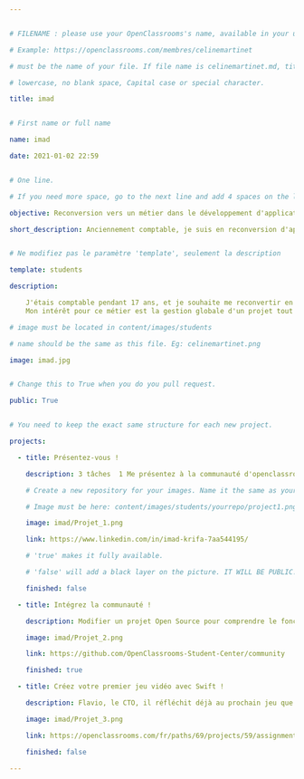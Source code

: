 ```yaml
---


# FILENAME : please use your OpenClassrooms's name, available in your url.

# Example: https://openclassrooms.com/membres/celinemartinet

# must be the name of your file. If file name is celinemartinet.md, title is celinemartinet.

# lowercase, no blank space, Capital case or special character.

title: imad


# First name or full name

name: imad

date: 2021-01-02 22:59


# One line.

# If you need more space, go to the next line and add 4 spaces on the left, as in 'description'.

objective: Reconversion vers un métier dans le développement d'applications

short_description: Anciennement comptable, je suis en reconversion d'applications iOS.


# Ne modifiez pas le paramètre 'template', seulement la description

template: students

description:

    J'étais comptable pendant 17 ans, et je souhaite me reconvertir en développeur d'applications iOS.
    Mon intérêt pour ce métier est la gestion globale d'un projet tout en étant freelance, à moyen terme.

# image must be located in content/images/students

# name should be the same as this file. Eg: celinemartinet.png

image: imad.jpg


# Change this to True when you do you pull request.

public: True


# You need to keep the exact same structure for each new project.

projects:

  - title: Présentez-vous !

    description: 3 tâches  1 Me présentez à la communauté d'openclassrooms 2 Explication de mon projet à mon mentor 3 Préparation de mon planning de formation et explication de son fonctionnement.

    # Create a new repository for your images. Name it the same as your nickname and profile picture.

    # Image must be here: content/images/students/yourrepo/project1.png

    image: imad/Projet_1.png

    link: https://www.linkedin.com/in/imad-krifa-7aa544195/

    # 'true' makes it fully available.

    # 'false' will add a black layer on the picture. IT WILL BE PUBLIC!

    finished: false

  - title: Intégrez la communauté !

    description: Modifier un projet Open Source pour comprendre le fonctionnement de Git, de Github et des pull requests.

    image: imad/Projet_2.png

    link: https://github.com/OpenClassrooms-Student-Center/community

    finished: true

  - title: Créez votre premier jeu vidéo avec Swift !

    description: Flavio, le CTO, il réfléchit déjà au prochain jeu que l’entreprise va développer et il souhaiterait vous confier le travail préparatoire de ce nouveau projet

    image: imad/Projet_3.png

    link: https://openclassrooms.com/fr/paths/69/projects/59/assignment

    finished: false

---
```

